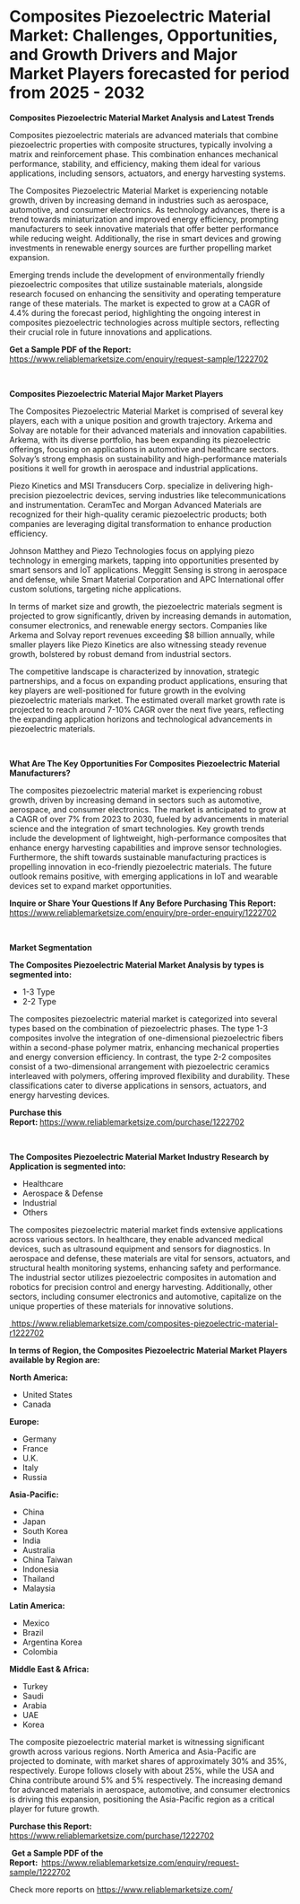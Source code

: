 <p><h1>Composites Piezoelectric Material Market: Challenges, Opportunities, and Growth Drivers and Major Market Players forecasted for period from 2025 - 2032</h1></p><p><strong>Composites Piezoelectric Material Market Analysis and Latest Trends</strong></p>
<p><p>Composites piezoelectric materials are advanced materials that combine piezoelectric properties with composite structures, typically involving a matrix and reinforcement phase. This combination enhances mechanical performance, stability, and efficiency, making them ideal for various applications, including sensors, actuators, and energy harvesting systems.</p><p>The Composites Piezoelectric Material Market is experiencing notable growth, driven by increasing demand in industries such as aerospace, automotive, and consumer electronics. As technology advances, there is a trend towards miniaturization and improved energy efficiency, prompting manufacturers to seek innovative materials that offer better performance while reducing weight. Additionally, the rise in smart devices and growing investments in renewable energy sources are further propelling market expansion.</p><p>Emerging trends include the development of environmentally friendly piezoelectric composites that utilize sustainable materials, alongside research focused on enhancing the sensitivity and operating temperature range of these materials. The market is expected to grow at a CAGR of 4.4% during the forecast period, highlighting the ongoing interest in composites piezoelectric technologies across multiple sectors, reflecting their crucial role in future innovations and applications.</p></p>
<p><strong>Get a Sample PDF of the Report:&nbsp;</strong> <a href="https://www.reliablemarketsize.com/enquiry/request-sample/1222702?utm_campaign=3199&utm_medium=2&utm_source=Github&utm_content=ia&utm_term=04042025&utm_id=composites-piezoelectric-material">https://www.reliablemarketsize.com/enquiry/request-sample/1222702</a></p>
<p>&nbsp;</p>
<p><strong>Composites Piezoelectric Material Major Market Players</strong></p>
<p><p>The Composites Piezoelectric Material Market is comprised of several key players, each with a unique position and growth trajectory. Arkema and Solvay are notable for their advanced materials and innovation capabilities. Arkema, with its diverse portfolio, has been expanding its piezoelectric offerings, focusing on applications in automotive and healthcare sectors. Solvay’s strong emphasis on sustainability and high-performance materials positions it well for growth in aerospace and industrial applications.</p><p>Piezo Kinetics and MSI Transducers Corp. specialize in delivering high-precision piezoelectric devices, serving industries like telecommunications and instrumentation. CeramTec and Morgan Advanced Materials are recognized for their high-quality ceramic piezoelectric products; both companies are leveraging digital transformation to enhance production efficiency.</p><p>Johnson Matthey and Piezo Technologies focus on applying piezo technology in emerging markets, tapping into opportunities presented by smart sensors and IoT applications. Meggitt Sensing is strong in aerospace and defense, while Smart Material Corporation and APC International offer custom solutions, targeting niche applications.</p><p>In terms of market size and growth, the piezoelectric materials segment is projected to grow significantly, driven by increasing demands in automation, consumer electronics, and renewable energy sectors. Companies like Arkema and Solvay report revenues exceeding $8 billion annually, while smaller players like Piezo Kinetics are also witnessing steady revenue growth, bolstered by robust demand from industrial sectors.</p><p>The competitive landscape is characterized by innovation, strategic partnerships, and a focus on expanding product applications, ensuring that key players are well-positioned for future growth in the evolving piezoelectric materials market. The estimated overall market growth rate is projected to reach around 7-10% CAGR over the next five years, reflecting the expanding application horizons and technological advancements in piezoelectric materials.</p></p>
<p>&nbsp;</p>
<p><strong>What Are The Key Opportunities For Composites Piezoelectric Material Manufacturers?</strong></p>
<p><p>The composites piezoelectric material market is experiencing robust growth, driven by increasing demand in sectors such as automotive, aerospace, and consumer electronics. The market is anticipated to grow at a CAGR of over 7% from 2023 to 2030, fueled by advancements in material science and the integration of smart technologies. Key growth trends include the development of lightweight, high-performance composites that enhance energy harvesting capabilities and improve sensor technologies. Furthermore, the shift towards sustainable manufacturing practices is propelling innovation in eco-friendly piezoelectric materials. The future outlook remains positive, with emerging applications in IoT and wearable devices set to expand market opportunities.</p></p>
<p><strong>Inquire or Share Your Questions If Any Before Purchasing This Report:</strong> <a href="https://www.reliablemarketsize.com/enquiry/pre-order-enquiry/1222702?utm_campaign=3199&utm_medium=2&utm_source=Github&utm_content=ia&utm_term=04042025&utm_id=composites-piezoelectric-material">https://www.reliablemarketsize.com/enquiry/pre-order-enquiry/1222702</a></p>
<p>&nbsp;</p>
<p><strong>Market Segmentation</strong></p>
<p><strong>The Composites Piezoelectric Material Market Analysis by types is segmented into:</strong></p>
<p><ul><li>1-3 Type</li><li>2-2 Type</li></ul></p>
<p><p>The composites piezoelectric material market is categorized into several types based on the combination of piezoelectric phases. The type 1-3 composites involve the integration of one-dimensional piezoelectric fibers within a second-phase polymer matrix, enhancing mechanical properties and energy conversion efficiency. In contrast, the type 2-2 composites consist of a two-dimensional arrangement with piezoelectric ceramics interleaved with polymers, offering improved flexibility and durability. These classifications cater to diverse applications in sensors, actuators, and energy harvesting devices.</p></p>
<p><strong>Purchase this Report:&nbsp;</strong><a href="https://www.reliablemarketsize.com/purchase/1222702?utm_campaign=3199&utm_medium=2&utm_source=Github&utm_content=ia&utm_term=04042025&utm_id=composites-piezoelectric-material">https://www.reliablemarketsize.com/purchase/1222702</a></p>
<p>&nbsp;</p>
<p><strong>The Composites Piezoelectric Material Market Industry Research by Application is segmented into:</strong></p>
<p><ul><li>Healthcare</li><li>Aerospace & Defense</li><li>Industrial</li><li>Others</li></ul></p>
<p><p>The composites piezoelectric material market finds extensive applications across various sectors. In healthcare, they enable advanced medical devices, such as ultrasound equipment and sensors for diagnostics. In aerospace and defense, these materials are vital for sensors, actuators, and structural health monitoring systems, enhancing safety and performance. The industrial sector utilizes piezoelectric composites in automation and robotics for precision control and energy harvesting. Additionally, other sectors, including consumer electronics and automotive, capitalize on the unique properties of these materials for innovative solutions.</p></p>
<p><a href="https://www.reliablemarketsize.com/composites-piezoelectric-material-r1222702?utm_campaign=3199&utm_medium=2&utm_source=Github&utm_content=ia&utm_term=04042025&utm_id=composites-piezoelectric-material">&nbsp;https://www.reliablemarketsize.com/composites-piezoelectric-material-r1222702</a></p>
<p><strong>In terms of Region, the Composites Piezoelectric Material Market Players available by Region are:</strong></p>
<p>
    <p> <strong> North America: </strong>
        <ul>
            <li>United States</li>
            <li>Canada</li>
        </ul>
        </p> 
    <p> <strong> Europe: </strong>
        <ul>
            <li>Germany</li>
            <li>France</li>
            <li>U.K.</li>
            <li>Italy</li>
            <li>Russia</li>
        </ul>
        </p> 
    <p> <strong> Asia-Pacific: </strong>
        <ul>
            <li>China</li>
            <li>Japan</li>
            <li>South Korea</li>
            <li>India</li>
            <li>Australia</li>
            <li>China Taiwan</li>
            <li>Indonesia</li>
            <li>Thailand</li>
            <li>Malaysia</li>
        </ul>
        </p> 
    <p> <strong> Latin America: </strong>
        <ul>
            <li>Mexico</li>
            <li>Brazil</li>
            <li>Argentina Korea</li>
            <li>Colombia</li>
        </ul>
        </p> 
    <p> <strong> Middle East & Africa: </strong>
        <ul>
            <li>Turkey</li>
            <li>Saudi</li>
            <li>Arabia</li>
            <li>UAE</li>
            <li>Korea</li>
        </ul>
    </p>
    </p>
<p><p>The composite piezoelectric material market is witnessing significant growth across various regions. North America and Asia-Pacific are projected to dominate, with market shares of approximately 30% and 35%, respectively. Europe follows closely with about 25%, while the USA and China contribute around 5% and 5% respectively. The increasing demand for advanced materials in aerospace, automotive, and consumer electronics is driving this expansion, positioning the Asia-Pacific region as a critical player for future growth.</p></p>
<p><strong>Purchase this Report: </strong><a href="https://www.reliablemarketsize.com/purchase/1222702?utm_campaign=3199&utm_medium=2&utm_source=Github&utm_content=ia&utm_term=04042025&utm_id=composites-piezoelectric-material">https://www.reliablemarketsize.com/purchase/1222702</a></p>
<p>&nbsp;<strong>Get a Sample PDF of the Report:&nbsp;&nbsp;</strong><a href="https://www.reliablemarketsize.com/enquiry/request-sample/1222702?utm_campaign=3199&utm_medium=2&utm_source=Github&utm_content=ia&utm_term=04042025&utm_id=composites-piezoelectric-material">https://www.reliablemarketsize.com/enquiry/request-sample/1222702</a></p>
<p><strong></strong></p>
<p>Check more reports on <a href="https://www.reliablemarketsize.com/?utm_campaign=3199&utm_medium=2&utm_source=Github&utm_content=ia&utm_term=04042025&utm_id=composites-piezoelectric-material">https://www.reliablemarketsize.com/</a></p>
